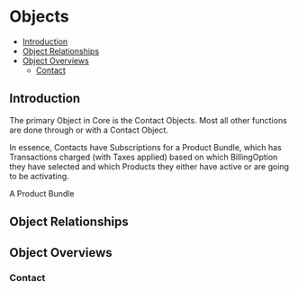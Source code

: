 # Objects

 - [Introduction](#user-content-introduction)
 - [Object Relationships](#user-content-object-relationships)
 - [Object Overviews](#user-content-object-overviews)
    - [Contact](#user-content-contact)

## Introduction
The primary Object in Core is the Contact Objects. Most all other functions
are done through or with a Contact Object. 

In essence, Contacts have Subscriptions for a Product Bundle, which has Transactions 
charged (with Taxes applied) based on which BillingOption they have selected and
which Products they either have active or are going to be activating.


A Product Bundle 

## Object Relationships




## Object Overviews


### Contact